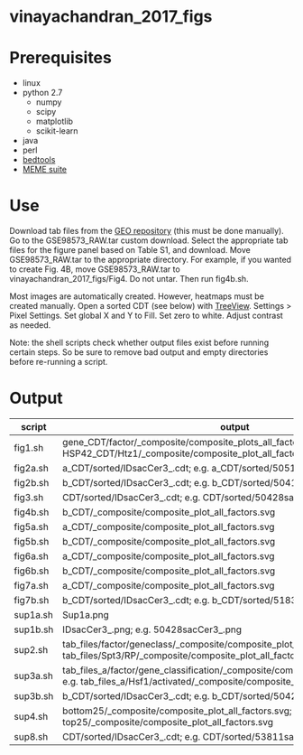 # vinayachandran_2017_figs

# Prerequisites

* linux
* python 2.7
    * numpy
    * scipy
    * matplotlib
    * scikit-learn
* java
* perl
* [bedtools](http://bedtools.readthedocs.io/en/latest/content/installation.html)
* [MEME suite](http://meme-suite.org/doc/install.html?man_type=web)

# Use
Download tab files from the [GEO repository](https://www.ncbi.nlm.nih.gov/geo/query/acc.cgi?acc=GSE98573) (this must be done manually). Go to the GSE98573\_RAW.tar custom download. Select the appropriate tab files for the figure panel based on Table S1, and download. Move GSE98573\_RAW.tar to the appropriate directory. For example, if you wanted to create Fig. 4B, move GSE98573\_RAW.tar to vinayachandran\_2017\_figs/Fig4. Do not untar. Then run fig4b.sh. 

Most images are automatically created. However, heatmaps must be created manually. Open a sorted CDT (see below) with [TreeView](http://jtreeview.sourceforge.net/). Settings > Pixel Settings. Set global X and Y to Fill. Set zero to white. Adjust contrast as needed. 

Note: the shell scripts check whether output files exist before running certain steps. So be sure to remove bad output and empty directories before re-running a script.

# Output

script | output
--- | ---
fig1.sh | gene_CDT/factor/_composite/composite_plots_all_factors.svg; e.g. HSP42_CDT/Htz1/_composite/composite_plot_all_factors.svg
fig2a.sh | a_CDT/sorted/IDsacCer3_.cdt; e.g. a_CDT/sorted/50519sacCer3_.cdt
fig2b.sh | b_CDT/sorted/IDsacCer3_.cdt; e.g. b_CDT/sorted/50417sacCer3_.cdt
fig3.sh | CDT/sorted/IDsacCer3_.cdt; e.g. CDT/sorted/50428sacCer3_.cdt
fig4b.sh | b_CDT/_composite/composite_plot_all_factors.svg
fig5a.sh | a_CDT/_composite/composite_plot_all_factors.svg
fig5b.sh | b_CDT/_composite/composite_plot_all_factors.svg
fig6a.sh | a_CDT/_composite/composite_plot_all_factors.svg
fig6b.sh | b_CDT/_composite/composite_plot_all_factors.svg
fig7a.sh | a_CDT/_composite/composite_plot_all_factors.svg
fig7b.sh | b_CDT/sorted/IDsacCer3_.cdt; e.g. b_CDT/sorted/51831sacCer3_.cdt
sup1a.sh | Sup1a.png
sup1b.sh | IDsacCer3_.png; e.g. 50428sacCer3_.png
sup2.sh | tab_files/factor/geneclass/_composite/composite_plot_all_factors.svg; e.g. tab_files/Spt3/RP/_composite/composite_plot_all_factors.svg
sup3a.sh | tab_files_a/factor/gene_classification/_composite/composite_plot_all_factors.svg; e.g. tab_files_a/Hsf1/activated/_composite/composite_plot_all_factors.svg
sup3b.sh | b_CDT/sorted/IDsacCer3_.cdt; e.g. b_CDT/sorted/50428sacCer3_.cdt
sup4.sh | bottom25/_composite/composite_plot_all_factors.svg; top25/_composite/composite_plot_all_factors.svg
sup8.sh | CDT/sorted/IDsacCer3_.cdt; e.g. CDT/sorted/53811sacCer3_.cdt

